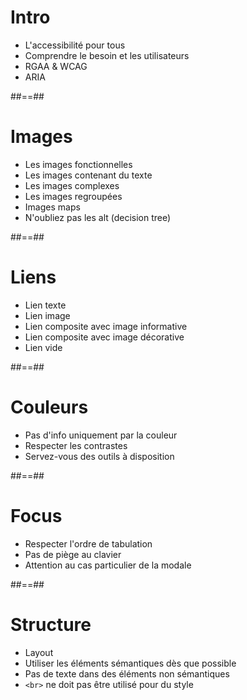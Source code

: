 <!-- .slide:" -->

# Intro

* L'accessibilité pour tous
* Comprendre le besoin et les utilisateurs
* RGAA & WCAG
* ARIA

##==##

<!-- .slide: -->

# Images

* Les images fonctionnelles
* Les images contenant du texte
* Les images complexes
* Les images regroupées
* Images maps
* N'oubliez pas les alt (decision tree)

##==##

<!-- .slide: -->

# Liens

* Lien texte
* Lien image
* Lien composite avec image informative
* Lien composite avec image décorative
* Lien vide

##==##

<!-- .slide: -->

# Couleurs

* Pas d'info uniquement par la couleur
* Respecter les contrastes
* Servez-vous des outils à disposition

##==##

<!-- .slide: -->

# Focus

* Respecter l'ordre de tabulation
* Pas de piège au clavier
* Attention au cas particulier de la modale

##==##

<!-- .slide: -->

# Structure

* Layout
* Utiliser les éléments sémantiques dès que possible
* Pas de texte dans des éléments non sémantiques
* ``<br>`` ne doit pas être utilisé pour du style
